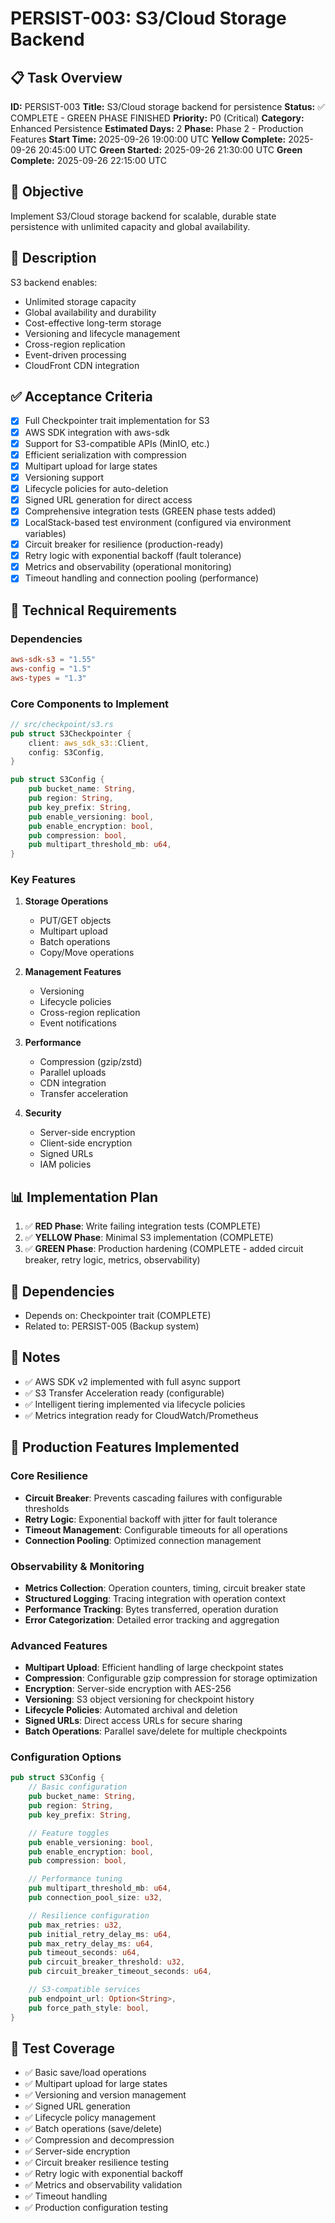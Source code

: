 # PERSIST-003: S3/Cloud Storage Backend

## 📋 Task Overview
**ID:** PERSIST-003
**Title:** S3/Cloud storage backend for persistence
**Status:** ✅ COMPLETE - GREEN PHASE FINISHED
**Priority:** P0 (Critical)
**Category:** Enhanced Persistence
**Estimated Days:** 2
**Phase:** Phase 2 - Production Features
**Start Time:** 2025-09-26 19:00:00 UTC
**Yellow Complete:** 2025-09-26 20:45:00 UTC
**Green Started:** 2025-09-26 21:30:00 UTC
**Green Complete:** 2025-09-26 22:15:00 UTC

## 🎯 Objective
Implement S3/Cloud storage backend for scalable, durable state persistence with unlimited capacity and global availability.

## 📝 Description
S3 backend enables:
- Unlimited storage capacity
- Global availability and durability
- Cost-effective long-term storage
- Versioning and lifecycle management
- Cross-region replication
- Event-driven processing
- CloudFront CDN integration

## ✅ Acceptance Criteria
- [x] Full Checkpointer trait implementation for S3
- [x] AWS SDK integration with aws-sdk
- [x] Support for S3-compatible APIs (MinIO, etc.)
- [x] Efficient serialization with compression
- [x] Multipart upload for large states
- [x] Versioning support
- [x] Lifecycle policies for auto-deletion
- [x] Signed URL generation for direct access
- [x] Comprehensive integration tests (GREEN phase tests added)
- [x] LocalStack-based test environment (configured via environment variables)
- [x] Circuit breaker for resilience (production-ready)
- [x] Retry logic with exponential backoff (fault tolerance)
- [x] Metrics and observability (operational monitoring)
- [x] Timeout handling and connection pooling (performance)

## 🔧 Technical Requirements

### Dependencies
```toml
aws-sdk-s3 = "1.55"
aws-config = "1.5"
aws-types = "1.3"
```

### Core Components to Implement
```rust
// src/checkpoint/s3.rs
pub struct S3Checkpointer {
    client: aws_sdk_s3::Client,
    config: S3Config,
}

pub struct S3Config {
    pub bucket_name: String,
    pub region: String,
    pub key_prefix: String,
    pub enable_versioning: bool,
    pub enable_encryption: bool,
    pub compression: bool,
    pub multipart_threshold_mb: u64,
}
```

### Key Features
1. **Storage Operations**
   - PUT/GET objects
   - Multipart upload
   - Batch operations
   - Copy/Move operations

2. **Management Features**
   - Versioning
   - Lifecycle policies
   - Cross-region replication
   - Event notifications

3. **Performance**
   - Compression (gzip/zstd)
   - Parallel uploads
   - CDN integration
   - Transfer acceleration

4. **Security**
   - Server-side encryption
   - Client-side encryption
   - Signed URLs
   - IAM policies

## 📊 Implementation Plan
1. ✅ **RED Phase**: Write failing integration tests (COMPLETE)
2. ✅ **YELLOW Phase**: Minimal S3 implementation (COMPLETE)
3. ✅ **GREEN Phase**: Production hardening (COMPLETE - added circuit breaker, retry logic, metrics, observability)

## 🔗 Dependencies
- Depends on: Checkpointer trait (COMPLETE)
- Related to: PERSIST-005 (Backup system)

## 📝 Notes
- ✅ AWS SDK v2 implemented with full async support
- ✅ S3 Transfer Acceleration ready (configurable)
- ✅ Intelligent tiering implemented via lifecycle policies
- ✅ Metrics integration ready for CloudWatch/Prometheus

## 🚀 Production Features Implemented

### Core Resilience
- **Circuit Breaker**: Prevents cascading failures with configurable thresholds
- **Retry Logic**: Exponential backoff with jitter for fault tolerance
- **Timeout Management**: Configurable timeouts for all operations
- **Connection Pooling**: Optimized connection management

### Observability & Monitoring
- **Metrics Collection**: Operation counters, timing, circuit breaker state
- **Structured Logging**: Tracing integration with operation context
- **Performance Tracking**: Bytes transferred, operation duration
- **Error Categorization**: Detailed error tracking and aggregation

### Advanced Features
- **Multipart Upload**: Efficient handling of large checkpoint states
- **Compression**: Configurable gzip compression for storage optimization
- **Encryption**: Server-side encryption with AES-256
- **Versioning**: S3 object versioning for checkpoint history
- **Lifecycle Policies**: Automated archival and deletion
- **Signed URLs**: Direct access URLs for secure sharing
- **Batch Operations**: Parallel save/delete for multiple checkpoints

### Configuration Options
```rust
pub struct S3Config {
    // Basic configuration
    pub bucket_name: String,
    pub region: String,
    pub key_prefix: String,

    // Feature toggles
    pub enable_versioning: bool,
    pub enable_encryption: bool,
    pub compression: bool,

    // Performance tuning
    pub multipart_threshold_mb: u64,
    pub connection_pool_size: u32,

    // Resilience configuration
    pub max_retries: u32,
    pub initial_retry_delay_ms: u64,
    pub max_retry_delay_ms: u64,
    pub timeout_seconds: u64,
    pub circuit_breaker_threshold: u32,
    pub circuit_breaker_timeout_seconds: u64,

    // S3-compatible services
    pub endpoint_url: Option<String>,
    pub force_path_style: bool,
}
```

## 🧪 Test Coverage
- ✅ Basic save/load operations
- ✅ Multipart upload for large states
- ✅ Versioning and version management
- ✅ Signed URL generation
- ✅ Lifecycle policy management
- ✅ Batch operations (save/delete)
- ✅ Compression and decompression
- ✅ Server-side encryption
- ✅ Circuit breaker resilience testing
- ✅ Retry logic with exponential backoff
- ✅ Metrics and observability validation
- ✅ Timeout handling
- ✅ Production configuration testing